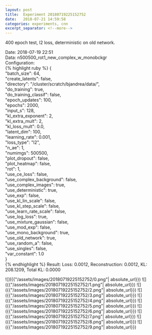 ```yaml
---
layout: post
title:  Experiment 20180719225152752
date:   2018-07-21 14:59:58
categories: experiments, cnn
excerpt_separator: <!--more-->
---
```

400 epoch test, l2 loss, deterministic on old network.  

 <!--more-->
Date: 2018-07-19 22:51  
Data: n500500_rot1_new_complex_w_monobckgr  
Configuration:   
{% highlight ruby %}
{  
    "batch_size": 64,   
    "create_latents": false,   
    "directory": "/cluster/scratch/bjandrea/data/",   
    "do_training": true,   
    "do_training_classif": false,   
    "epoch_updates": 100,   
    "epochs": 2000,   
    "input_s": 128,   
    "kl_extra_exponent": 2,   
    "kl_extra_mult": 2,   
    "kl_loss_mult": 0.0,   
    "latent_dim": 100,   
    "learning_rate": 0.001,   
    "loss_type": "l2",   
    "n_ae": 1,   
    "numimgs": 500500,   
    "plot_dropout": false,   
    "plot_heatmap": false,   
    "rot": 1,   
    "use_ce_loss": false,   
    "use_complex_background": false,   
    "use_complex_images": true,   
    "use_deterministic": true,   
    "use_exp": false,   
    "use_kl_lin_scale": false,   
    "use_kl_step_scale": false,   
    "use_learn_rate_scale": false,   
    "use_log_loss": true,   
    "use_mixture_gaussian": false,   
    "use_mod_exp": false,   
    "use_mono_background": true,   
    "use_old_network": true,   
    "use_random_a": false,   
    "use_singles": false,   
    "var_constant": 1.0  
}  
{% endhighlight %}
Result: Loss: 0.0012, Reconstruction: 0.0012, KL: 208.1209, Total KL: 0.0000  

![]({{"/assets/images/20180719225152752/0.png"| absolute_url}})
![]({{"/assets/images/20180719225152752/1.png"| absolute_url}})
![]({{"/assets/images/20180719225152752/2.png"| absolute_url}})
![]({{"/assets/images/20180719225152752/3.png"| absolute_url}})
![]({{"/assets/images/20180719225152752/4.png"| absolute_url}})
![]({{"/assets/images/20180719225152752/5.png"| absolute_url}})
![]({{"/assets/images/20180719225152752/6.png"| absolute_url}})
![]({{"/assets/images/20180719225152752/7.png"| absolute_url}})
![]({{"/assets/images/20180719225152752/8.png"| absolute_url}})
![]({{"/assets/images/20180719225152752/9.png"| absolute_url}})
